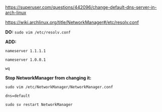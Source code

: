 https://superuser.com/questions/442096/change-default-dns-server-in-arch-linux

https://wiki.archlinux.org/title/NetworkManager#/etc/resolv.conf

**DO:**
`sudo vim /etc/resolv.conf`

**ADD:**

`nameserver 1.1.1.1`

`nameserver 1.0.0.1`

`wq`

**Stop NetworkManager from changing it:**

`sudo vim /etc/NetworkManager/NetworkManager.conf`

`dns=default`

`sudo sv restart NetworkManager`
